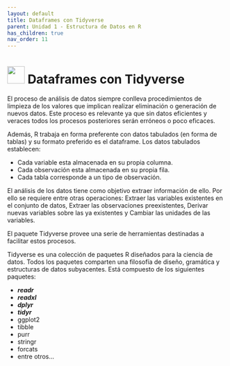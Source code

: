 ```yaml
---
layout: default
title: Dataframes con Tidyverse
parent: Unidad 1 - Estructura de Datos en R
has_children: true
nav_order: 11
---
```


# <img src="/uss-softwaredatascience/assets/images/tidyverse.png" width="40"> Dataframes con Tidyverse 

El proceso de análisis de datos siempre conlleva procedimientos de limpieza de los valores que implican realizar eliminación o generación de nuevos datos. Este proceso es relevante ya que sin datos eficientes y veraces todos los procesos posteriores serán erróneos o poco eficaces.

Además, R trabaja en forma preferente con datos tabulados (en forma de tablas) y su formato preferido es el dataframe. Los datos tabulados establecen:

- Cada variable esta almacenada en su propia columna.
- Cada observación esta almacenada en su propia fila.
- Cada tabla corresponde a un tipo de observación.

El análisis de los datos tiene como objetivo extraer información de ello. Por ello se requiere entre otras operaciones: Extraer las variables existentes en el conjunto de datos, Extraer las observaciones preexistentes, Derivar nuevas variables sobre las ya existentes y Cambiar las unidades de las variables.

El paquete Tidyverse provee una serie de herramientas destinadas a facilitar estos procesos.

Tidyverse es una colección de paquetes R diseñados para la ciencia de datos. Todos los paquetes comparten una filosofía de diseño, gramática y estructuras de datos subyacentes. Está compuesto de los siguientes paquetes:

- ***readr***
- ***readxl***
- ***dplyr***
- ***tidyr***
- ggplot2
- tibble
- purr
- stringr
- forcats
- entre otros...